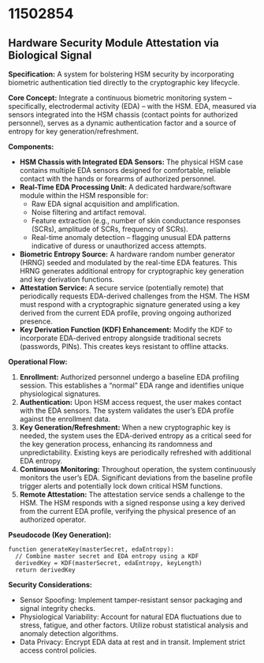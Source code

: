 # 11502854

## Hardware Security Module Attestation via Biological Signal

**Specification:** A system for bolstering HSM security by incorporating biometric authentication tied directly to the cryptographic key lifecycle.

**Core Concept:** Integrate a continuous biometric monitoring system – specifically, electrodermal activity (EDA) – with the HSM.  EDA, measured via sensors integrated into the HSM chassis (contact points for authorized personnel), serves as a dynamic authentication factor and a source of entropy for key generation/refreshment.

**Components:**

*   **HSM Chassis with Integrated EDA Sensors:** The physical HSM case contains multiple EDA sensors designed for comfortable, reliable contact with the hands or forearms of authorized personnel.
*   **Real-Time EDA Processing Unit:** A dedicated hardware/software module within the HSM responsible for:
    *   Raw EDA signal acquisition and amplification.
    *   Noise filtering and artifact removal.
    *   Feature extraction (e.g., number of skin conductance responses (SCRs), amplitude of SCRs, frequency of SCRs).
    *   Real-time anomaly detection – flagging unusual EDA patterns indicative of duress or unauthorized access attempts.
*   **Biometric Entropy Source:**  A hardware random number generator (HRNG) seeded and modulated by the real-time EDA features. This HRNG generates additional entropy for cryptographic key generation and key derivation functions.
*   **Attestation Service:** A secure service (potentially remote) that periodically requests EDA-derived challenges from the HSM. The HSM must respond with a cryptographic signature generated using a key derived from the current EDA profile, proving ongoing authorized presence.
*   **Key Derivation Function (KDF) Enhancement:** Modify the KDF to incorporate EDA-derived entropy alongside traditional secrets (passwords, PINs). This creates keys resistant to offline attacks.

**Operational Flow:**

1.  **Enrollment:**  Authorized personnel undergo a baseline EDA profiling session.  This establishes a “normal” EDA range and identifies unique physiological signatures.
2.  **Authentication:**  Upon HSM access request, the user makes contact with the EDA sensors. The system validates the user’s EDA profile against the enrollment data.
3.  **Key Generation/Refreshment:** When a new cryptographic key is needed, the system uses the EDA-derived entropy as a critical seed for the key generation process, enhancing its randomness and unpredictability. Existing keys are periodically refreshed with additional EDA entropy.
4.  **Continuous Monitoring:** Throughout operation, the system continuously monitors the user’s EDA. Significant deviations from the baseline profile trigger alerts and potentially lock down critical HSM functions.
5.  **Remote Attestation:** The attestation service sends a challenge to the HSM. The HSM responds with a signed response using a key derived from the current EDA profile, verifying the physical presence of an authorized operator.

**Pseudocode (Key Generation):**

```
function generateKey(masterSecret, edaEntropy):
  // Combine master secret and EDA entropy using a KDF
  derivedKey = KDF(masterSecret, edaEntropy, keyLength)
  return derivedKey
```

**Security Considerations:**

*   Sensor Spoofing: Implement tamper-resistant sensor packaging and signal integrity checks.
*   Physiological Variability: Account for natural EDA fluctuations due to stress, fatigue, and other factors. Utilize robust statistical analysis and anomaly detection algorithms.
*   Data Privacy: Encrypt EDA data at rest and in transit. Implement strict access control policies.